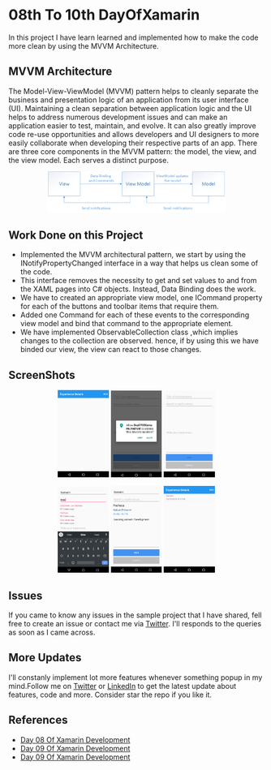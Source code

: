 # 08th To 10th DayOfXamarin
In this project I have learn learned and implemented how to make the code more clean by using the MVVM Architecture.

## MVVM Architecture
The Model-View-ViewModel (MVVM) pattern helps to cleanly separate the business and presentation logic of an application from its user interface (UI). Maintaining a clean separation between application logic and the UI helps to address numerous development issues and can make an application easier to test, maintain, and evolve. It can also greatly improve code re-use opportunities and allows developers and UI designers to more easily collaborate when developing their respective parts of an app.
There are three core components in the MVVM pattern: the model, the view, and the view model. Each serves a distinct purpose.

<p align="center">
<img src="https://github.com/shankarmadeshvaran/Xamarin_MVVM/blob/master/ScreenShots/mvvm.png" width="70%" height="70%"/> 
</p>

## Work Done on this Project
- Implemented the MVVM architectural pattern, we start by using the INotifyPropertyChanged interface in a way that helps us clean some of the code. 
- This interface removes the necessity to get and set values to and from the XAML pages into C# objects. Instead, Data Binding does the work.
- We have to created an appropriate view model, one ICommand property for each of the buttons and toolbar items that require them. 
- Added one Command for each of these events to the corresponding view model and bind that command to the appropriate element.
- We have implemented ObservableCollection<T> class ,which implies changes to the collection are observed. hence, if by using this we have binded our view, the view can react to those changes.

## ScreenShots 

<p align="center">
<img src="https://github.com/shankarmadeshvaran/10DaysOfXamarin/blob/master/Day8To10OfXamarin/ScreenShots/Screen1.png" width="20%" height="25%"/>
<img src="https://github.com/shankarmadeshvaran/10DaysOfXamarin/blob/master/Day8To10OfXamarin/ScreenShots/Screen2.png" width="20%" height="25%"/>
<img src="https://github.com/shankarmadeshvaran/10DaysOfXamarin/blob/master/Day8To10OfXamarin/ScreenShots/Screen3.png" width="20%" height="25%"/>
</p>

<p align="center">
<img src="https://github.com/shankarmadeshvaran/10DaysOfXamarin/blob/master/Day8To10OfXamarin/ScreenShots/Screen4.png" width="20%" height="25%"/>
<img src="https://github.com/shankarmadeshvaran/10DaysOfXamarin/blob/master/Day8To10OfXamarin/ScreenShots/Screen5.png" width="20%" height="25%"/>
<img src="https://github.com/shankarmadeshvaran/10DaysOfXamarin/blob/master/Day8To10OfXamarin/ScreenShots/Screen6.png" width="20%" height="25%"/>
</p>

## Issues
If you came to know any issues in the sample project that I have shared, fell free to create an issue or contact me via 
[Twitter](https://twitter.com/Shankar__am). I'll responds to the queries as soon as I came across. 

## More Updates
I'll constanly implement lot more features whenever something popup in my mind.Follow me on [Twitter](https://twitter.com/Shankar__am) or [LinkedIn](https://www.linkedin.com/in/shankar-mathesh) to get the latest update about features, code and more. Consider star the repo if you like it. 

## References
- [Day 08 Of Xamarin Development](https://10daysofxamarin.blog/2019/03/07/day-8/)
- [Day 09 Of Xamarin Development](https://10daysofxamarin.blog/2019/03/07/day-9/)
- [Day 09 Of Xamarin Development](https://10daysofxamarin.blog/2019/03/07/day-10/)
